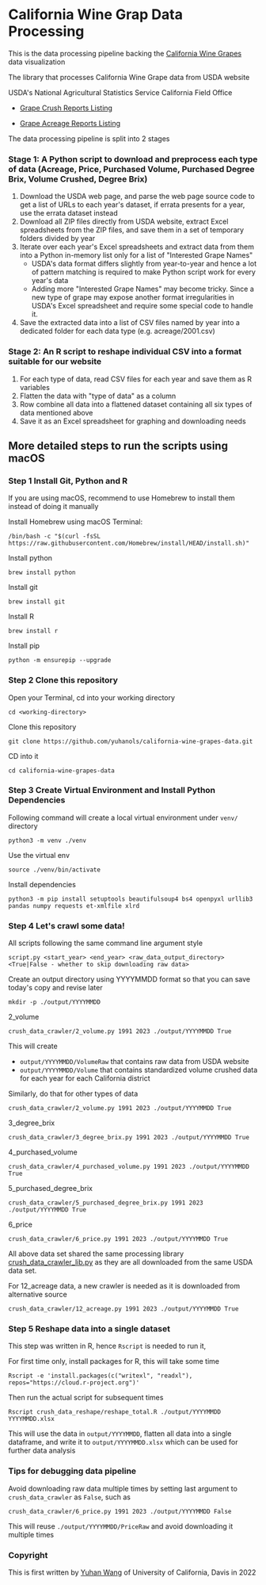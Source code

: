 # California Wine Grap Data Processing

This is the data processing pipeline backing the [California Wine Grapes](https://asmith.ucdavis.edu/data/ca-wine-grapes) data visualization

The library that processes California Wine Grape data from USDA website

USDA's National Agricultural Statistics Service
California Field Office

* [Grape Crush Reports Listing](https://www.nass.usda.gov/Statistics_by_State/California/Publications/Specialty_and_Other_Releases/Grapes/Crush/Reports/index.php)

* [Grape Acreage Reports Listing](https://www.nass.usda.gov/Statistics_by_State/California/Publications/Specialty_and_Other_Releases/Grapes/Acreage/Reports/)

The data processing pipeline is split into 2 stages

### Stage 1: A Python script to download and preprocess each type of data (Acreage, Price, Purchased Volume, Purchased Degree Brix, Volume Crushed, Degree Brix)

1. Download the USDA web page, and parse the web page source code to get a list of URLs to each year's dataset, if errata presents for a year, use the errata dataset instead
2. Download all ZIP files directly from USDA website, extract Excel spreadsheets from the ZIP files, and save them in a set of temporary folders divided by year
3. Iterate over each year's Excel spreadsheets and extract data from them into a Python in-memory list only for a list of "Interested Grape Names"
   * USDA's data format differs slightly from year-to-year and hence a lot of pattern matching is required to make Python script work for every year's data
   * Adding more "Interested Grape Names" may become tricky. Since a new type of grape may expose another format irregularities in USDA's Excel spreadsheet and require some special code to handle it.
4. Save the extracted data into a list of CSV files named by year into a dedicated folder for each data type (e.g. acreage/2001.csv)

### Stage 2: An R script to reshape individual CSV into a format suitable for our website

1. For each type of data, read CSV files for each year and save them as R variables
2. Flatten the data with "type of data" as a column
3. Row combine all data into a flattened dataset containing all six types of data mentioned above
4. Save it as an Excel spreadsheet for graphing and downloading needs

## More detailed steps to run the scripts using macOS

### Step 1 Install Git, Python and R

If you are using macOS, recommend to use Homebrew to install them instead of doing it manually 

Install Homebrew using macOS Terminal:

```shell
/bin/bash -c "$(curl -fsSL https://raw.githubusercontent.com/Homebrew/install/HEAD/install.sh)"
```

Install python

```shell
brew install python
```

Install git

```shell
brew install git
```

Install R

```shell
brew install r
```

Install pip

```shell
python -m ensurepip --upgrade
```

### Step 2 Clone this repository

Open your Terminal, cd into your working directory

```shell
cd <working-directory>
```

Clone this repository

```shell
git clone https://github.com/yuhanols/california-wine-grapes-data.git
```

CD into it

```shell
cd california-wine-grapes-data
```

### Step 3 Create Virtual Environment and Install Python Dependencies

Following command will create a local virtual environment under `venv/` directory

```shell
python3 -m venv ./venv
```

Use the virtual env

```shell
source ./venv/bin/activate
```

Install dependencies

```shell
python3 -m pip install setuptools beautifulsoup4 bs4 openpyxl urllib3 pandas numpy requests et-xmlfile xlrd
```

### Step 4 Let's crawl some data!

All scripts following the same command line argument style

```shell
script.py <start_year> <end_year> <raw_data_output_directory> <True|False - whether to skip downloading raw data>
```

Create an output directory using YYYYMMDD format so that you can save today's copy and revise later

```shell
mkdir -p ./output/YYYYMMDD
```

2_volume

```shell
crush_data_crawler/2_volume.py 1991 2023 ./output/YYYYMMDD True
```

This will create

* `output/YYYYMMDD/VolumeRaw` that contains raw data from USDA website
* `output/YYYYMMDD/Volume` that contains standardized volume crushed data for each year for each California district

Similarly, do that for other types of data

```shell
crush_data_crawler/2_volume.py 1991 2023 ./output/YYYYMMDD True
```

3_degree_brix

```shell
crush_data_crawler/3_degree_brix.py 1991 2023 ./output/YYYYMMDD True
```
4_purchased_volume

```shell
crush_data_crawler/4_purchased_volume.py 1991 2023 ./output/YYYYMMDD True
```
5_purchased_degree_brix

```shell
crush_data_crawler/5_purchased_degree_brix.py 1991 2023 ./output/YYYYMMDD True
```

6_price

```shell
crush_data_crawler/6_price.py 1991 2023 ./output/YYYYMMDD True
```

All above data set shared the same processing library [crush_data_crawler_lib.py](crush_data_crawler/crush_data_crawler_lib.py)
as they are all downloaded from the same USDA data set. 

For 12_acreage data, a new crawler is needed as it is downloaded from alternative source

```shell
crush_data_crawler/12_acreage.py 1991 2023 ./output/YYYYMMDD True
```

### Step 5 Reshape data into a single dataset

This step was written in R, hence `Rscript` is needed to run it, 

For first time only, install packages for R, this will take some time

```shell
Rscript -e 'install.packages(c("writexl", "readxl"), repos="https://cloud.r-project.org")'
```

Then run the actual script for subsequent times

```shell
Rscript crush_data_reshape/reshape_total.R ./output/YYYYMMDD YYYYMMDD.xlsx
```

This will use the data in `output/YYYYMMDD`, flatten all data into a single dataframe, and write it to `output/YYYYMMDD.xlsx`
which can be used for further data analysis

### Tips for debugging data pipeline

Avoid downloading raw data multiple times by setting last argument to `crush_data_crawler` as `False`, such as

```shell
crush_data_crawler/6_price.py 1991 2023 ./output/YYYYMMDD False
```

This will reuse `./output/YYYYMMDD/PriceRaw` and avoid downloading it multiple times

### Copyright

This is first written by [Yuhan Wang](https://are.ucdavis.edu/people/grad-students/phd/yuhan-wang/) of University of California, Davis in 2022
